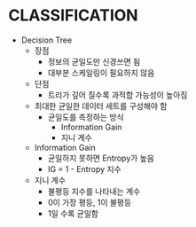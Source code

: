 # CLASSIFICATION

* Decision Tree
    * 장점
        * 정보의 균일도만 신경쓰면 됨
        * 대부분 스케일링이 필요하지 않음
    * 단점
        * 트리가 깊어 질수록 과적합 가능성이 높아짐
    * 최대한 균일한 데이터 세트를 구성해야 함
        * 균일도를 측정하는 방식
            * Information Gain
            * 지니 계수
    * Information Gain
        * 균일하지 못하면 Entropy가 높음
        * IG = 1 - Entropy 지수
    * 지니 계수
        * 불평등 지수를 나타내는 계수
        * 0이 가장 평등, 1이 불평등
        * 1일 수록 균일함
    